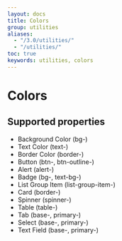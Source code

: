 ```yaml
---
layout: docs
title: Colors
group: utilities
aliases:
  - "/3.0/utilities/"
  - "/utilities/"
toc: true
keywords: utilities, colors
---
```


# Colors

<div class="row">
  <div id="defaultColorOptions" class="theme-colors-container d-flex flex-wrap mb-4">
  </div>
</div>

## Supported properties

<div class="row">
  <div class="col-md-12">
    <ul class="list-group">
      <li class="list-group-item border-0">Background Color <span class="text-purple">(bg-)</span></li>
      <li class="list-group-item border-0">Text Color <span class="text-purple">(text-)</span></li>
      <li class="list-group-item border-0">Border Color <span class="text-purple">(border-)</span></li>
      <li class="list-group-item border-0">Button <span class="text-purple">(btn-, btn-outline-)</span></li>
      <li class="list-group-item border-0">Alert <span class="text-purple">(alert-)</span></li>
      <li class="list-group-item border-0">Badge <span class="text-purple">(bg-, text-bg-)</span></li>
      <li class="list-group-item border-0">List Group Item <span class="text-purple">(list-group-item-)</span></li>
      <li class="list-group-item border-0">Card <span class="text-purple">(border-)</span></li>
      <li class="list-group-item border-0">Spinner <span class="text-purple">(spinner-)</span></li>
      <li class="list-group-item border-0">Table <span class="text-purple">(table-)</span></li>
      <li class="list-group-item border-0">Tab <span class="text-purple">(base-, primary-)</span></li>
      <li class="list-group-item border-0">Select <span class="text-purple">(base-, primary-)</span></li>
      <li class="list-group-item border-0">Text Field <span class="text-purple">(base-, primary-)</span></li>
    </ul>
  </div>
</div>
